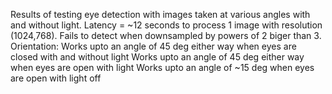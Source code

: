 Results of testing eye detection with images taken at various angles with and without light.
Latency = ~12 seconds to process 1 image with resolution (1024,768). 
Fails to detect when downsampled by powers of 2 biger than 3.
Orientation: Works upto an angle of 45 deg either way when eyes are closed with and without light 
             Works upto an angle of 45 deg either way when eyes are open with light 
             Works upto an angle of ~15 deg when eyes are open with light off 
             
         

